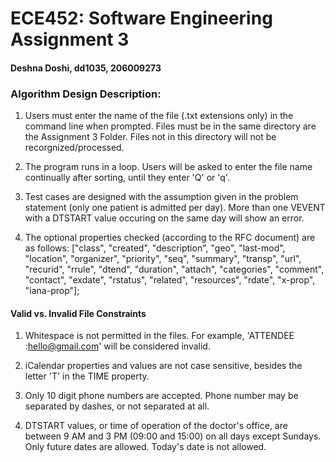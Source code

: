 # ECE452: Software Engineering Assignment 3
#### Deshna Doshi, dd1035, 206009273
### Algorithm Design Description: 

1. Users must enter the name of the file (.txt extensions only) in the command line when prompted. Files must be in the same directory are the Assignment 3 Folder. Files not in this directory will not be recorgnized/processed. 

2. The program runs in a loop. Users will be asked to enter the file name continually after sorting, until they enter 'Q' or 'q'. 

3. Test cases are designed with the assumption given in the problem statement (only one patient is admitted per day). More than one VEVENT with a DTSTART value occuring on the same day will show an error. 

4. The optional properties checked (according to the RFC document) are as follows: ["class", "created", "description", "geo", "last-mod", "location", "organizer", "priority", "seq", "summary", "transp", "url", "recurid", "rrule", "dtend", "duration", "attach", "categories", "comment", "contact", "exdate", "rstatus", "related", "resources", "rdate", "x-prop", "iana-prop"]; 

#### Valid vs. Invalid File Constraints
1. Whitespace is not permitted in the files. For example, 'ATTENDEE   :hello@gmail.com' will be considered invalid. 

2. iCalendar properties and values are not case sensitive, besides the letter 'T' in the TIME property. 

3. Only 10 digit phone numbers are accepted. Phone number may be separated by dashes, or not separated at all. 

4. DTSTART values, or time of operation of the doctor's office, are between 9 AM and 3 PM (09:00 and 15:00) on all days except Sundays. Only future dates are allowed. Today's date is not allowed. 